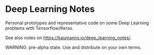 # Deep Learning Notes

Personal prototypes and representative code on some Deep Learning problems with Tensorflow/Keras.

See also notes on <https://kaumanns.io/deep_learning_notes/>.

WARNING: pre-alpha state. Use and distribute on your own terms.
